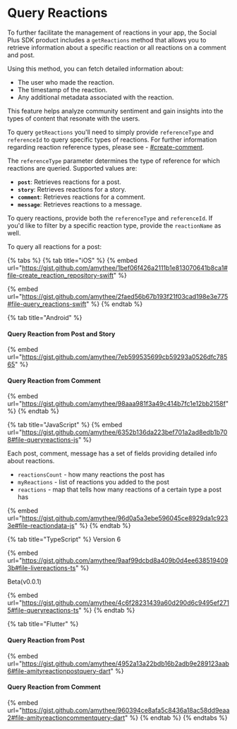 # Query Reactions

To further facilitate the management of reactions in your app, the Social Plus SDK product includes a `getReactions` method that allows you to retrieve information about a specific reaction or all reactions on a comment and post.

Using this method, you can fetch detailed information about:

* The user who made the reaction.
* The timestamp of the reaction.
* Any additional metadata associated with the reaction.

This feature helps analyze community sentiment and gain insights into the types of content that resonate with the users.

To query `getReactions` you'll need to simply provide `referenceType` and `referenceId` to query specific types of reactions. For further information regarding reaction reference types, please see - [#create-comment](./#create-comment "mention").

The `referenceType` parameter determines the type of reference for which reactions are queried. Supported values are:

* **`post`**: Retrieves reactions for a post.
* **`story`**: Retrieves reactions for a story.
* **`comment`**: Retrieves reactions for a comment.
* **`message`**: Retrieves reactions to a message.

To query reactions, provide both the `referenceType` and `referenceId`. If you'd like to filter by a specific reaction type, provide the `reactionName` as well.

To query all reactions for a post:

{% tabs %}
{% tab title="iOS" %}
{% embed url="https://gist.github.com/amythee/1bef06f426a2111b1e813070641b8ca1#file-create_reaction_repository-swift" %}

{% embed url="https://gist.github.com/amythee/2faed56b67b193f21f03cad198e3e775#file-query_reactions-swift" %}
{% endtab %}

{% tab title="Android" %}
#### Query Reaction from Post and Story

{% embed url="https://gist.github.com/amythee/7eb599535699cb59293a0526dfc78565" %}

#### Query Reaction from Comment

{% embed url="https://gist.github.com/amythee/98aaa981f3a49c414b7fc1e12bb2158f" %}
{% endtab %}

{% tab title="JavaScript" %}
{% embed url="https://gist.github.com/amythee/6352b136da223bef701a2ad8edb1b708#file-queryreactions-js" %}

Each post, comment, message has a set of fields providing detailed info about reactions.&#x20;

* `reactionsCount` - how many reactions the post has
* `myReactions` - list of reactions you added to the post
* `reactions` - map that tells how many reactions of a certain type a post has

{% embed url="https://gist.github.com/amythee/96d0a5a3ebe596045ce8929da1c9233e#file-reactiondata-js" %}
{% endtab %}

{% tab title="TypeScript" %}
Version 6

{% embed url="https://gist.github.com/amythee/9aaf99dcbd8a409b0d4ee6385194093b#file-livereactions-ts" %}

Beta(v0.0.1)

{% embed url="https://gist.github.com/amythee/4c6f28231439a60d290d6c9495ef2715#file-queryreactions-ts" %}
{% endtab %}

{% tab title="Flutter" %}
#### Query Reaction from Post

{% embed url="https://gist.github.com/amythee/4952a13a22bdb16b2adb9e289123aab6#file-amityreactionpostquery-dart" %}

#### Query Reaction from Comment

{% embed url="https://gist.github.com/amythee/960394ce8afa5c8436a18ac58dd9eaa2#file-amityreactioncommentquery-dart" %}
{% endtab %}
{% endtabs %}
